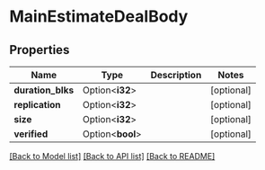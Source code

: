 # MainEstimateDealBody

## Properties

Name | Type | Description | Notes
------------ | ------------- | ------------- | -------------
**duration_blks** | Option<**i32**> |  | [optional]
**replication** | Option<**i32**> |  | [optional]
**size** | Option<**i32**> |  | [optional]
**verified** | Option<**bool**> |  | [optional]

[[Back to Model list]](../README.md#documentation-for-models) [[Back to API list]](../README.md#documentation-for-api-endpoints) [[Back to README]](../README.md)


